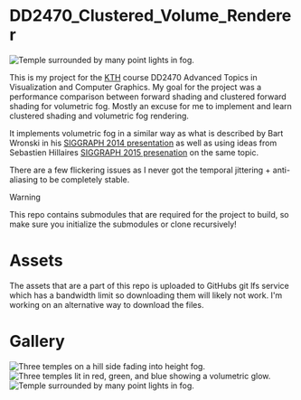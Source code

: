 # DD2470_Clustered_Volume_Renderer

![Temple surrounded by many point lights in fog.](img/Volumetric4.PNG)

This is my project for the [KTH](https://kth.se) course DD2470 Advanced Topics in Visualization and Computer Graphics. My goal for the project was a performance comparison between forward shading and clustered forward shading for volumetric fog. Mostly an excuse for me to implement and learn clustered shading and volumetric fog rendering.

It implements volumetric fog in a similar way as what is described by Bart Wronski in his [SIGGRAPH 2014 presentation](https://bartwronski.files.wordpress.com/2014/08/bwronski_volumetric_fog_siggraph2014.pdf) as well as using ideas from Sebastien Hillaires [SIGGRAPH 2015 presenation](https://www.ea.com/frostbite/news/physically-based-unified-volumetric-rendering-in-frostbite) on the same topic.

There are a few flickering issues as I never got the temporal jittering + anti-aliasing to be completely stable.

> [!WARNING]  
> This repo contains submodules that are required for the project to build, so make sure you initialize the submodules or clone recursively!

# Assets

The assets that are a part of this repo is uploaded to GitHubs git lfs service which has a bandwidth limit so downloading them will likely not work. I'm working on an alternative way to download the files.

# Gallery

![Three temples on a hill side fading into height fog.](img/Volumetric.PNG)
![Three temples lit in red, green, and blue showing a volumetric glow.](img/Volumetric3.PNG)
![Temple surrounded by many point lights in fog.](img/Volumetric4.PNG)